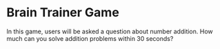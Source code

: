 # Brain Trainer Game

In this game, users will be asked a question about number addition.
How much can you solve addition problems within 30 seconds?
